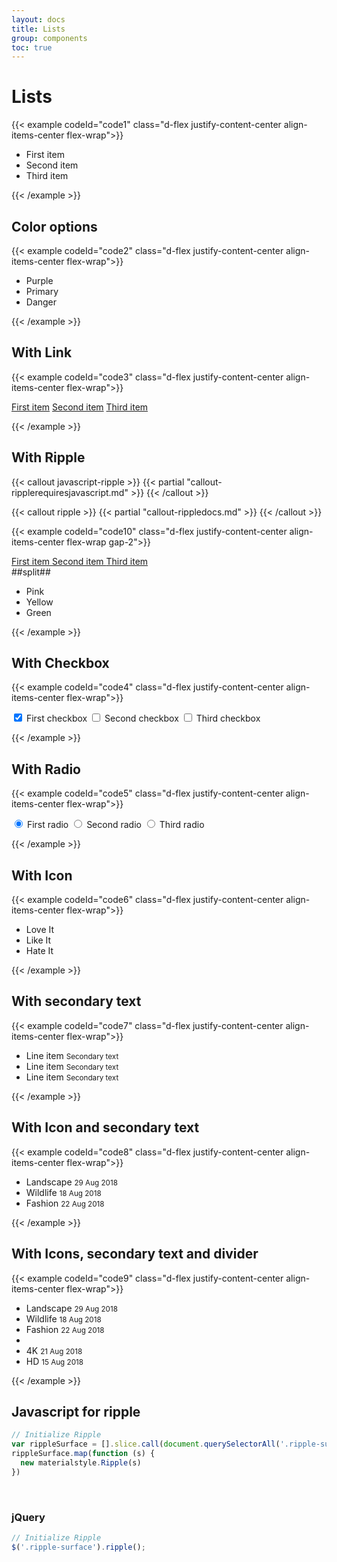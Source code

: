 ```yaml
---
layout: docs
title: Lists
group: components
toc: true
---
```


# Lists

{{< example codeId="code1" class="d-flex justify-content-center align-items-center flex-wrap">}}

<ul class="list-group">
  <li class="list-group-item active">First item</li>
  <li class="list-group-item">Second item</li>
  <li class="list-group-item">Third item</li>
</ul>

{{< /example >}}

## Color options
{{< example codeId="code2" class="d-flex justify-content-center align-items-center flex-wrap">}}

<ul class="list-group">
  <li class="list-group-item list-group-item-purple">Purple</li>
  <li class="list-group-item list-group-item-primary">Primary</li>
  <li class="list-group-item list-group-item-danger">Danger</li>
</ul>

{{< /example >}}

## With Link
{{< example codeId="code3" class="d-flex justify-content-center align-items-center flex-wrap">}}

<div class="list-group">
  <a href="javascript:" class="list-group-item list-group-item-action">First item</a>
  <a href="javascript:" class="list-group-item list-group-item-action">Second item</a>
  <a href="javascript:" class="list-group-item list-group-item-action">Third item</a>
</div>

{{< /example >}}

## With Ripple

{{< callout javascript-ripple >}}
{{< partial "callout-ripplerequiresjavascript.md" >}}
{{< /callout >}}

{{< callout ripple >}}
{{< partial "callout-rippledocs.md" >}}
{{< /callout >}}

{{< example codeId="code10" class="d-flex justify-content-center align-items-center flex-wrap gap-2">}}

<div class="list-group">
  <a href="javascript:" class="list-group-item list-group-item-action">
    <span class="ripple-surface"></span>First item
  </a>
  <a href="javascript:" class="list-group-item list-group-item-action">
    <span class="ripple-surface"></span>Second item
  </a>
  <a href="javascript:" class="list-group-item list-group-item-action">
    <span class="ripple-surface"></span>Third item
  </a>
</div>
##split##
<ul class="list-group">
  <li class="list-group-item list-group-item-pink">
    <span class="ripple-surface"></span>Pink
  </li>  
  <li class="list-group-item list-group-item-yellow">
    <span class="ripple-surface"></span>Yellow
  </li>
  <li class="list-group-item list-group-item-green">
    <span class="ripple-surface"></span>Green
  </li>
</ul>

{{< /example >}}

## With Checkbox
{{< example codeId="code4" class="d-flex justify-content-center align-items-center flex-wrap">}}

<div class="list-group">
  <label class="list-group-item list-group-item-action d-flex gap-3">
    <input class="form-check-input flex-shrink-0" type="checkbox" value="" checked="">
    First checkbox
  </label>
  <label class="list-group-item list-group-item-action d-flex gap-3">
    <input class="form-check-input flex-shrink-0" type="checkbox" value="">
    Second checkbox
  </label>
  <label class="list-group-item list-group-item-action d-flex gap-3">
    <input class="form-check-input flex-shrink-0" type="checkbox" value="">
    Third checkbox
  </label>
</div>

{{< /example >}}

## With Radio
{{< example codeId="code5" class="d-flex justify-content-center align-items-center flex-wrap">}}

<div class="list-group">
  <label class="list-group-item list-group-item-action d-flex gap-3">
    <input class="form-check-input flex-shrink-0" type="radio" name="listGroupRadios"
           id="listGroupRadios1" value="" checked="">
    First radio
  </label>
  <label class="list-group-item list-group-item-action d-flex gap-3">
    <input class="form-check-input flex-shrink-0" type="radio" name="listGroupRadios"
           id="listGroupRadios2" value="">
    Second radio
  </label>
  <label class="list-group-item list-group-item-action d-flex gap-3">
    <input class="form-check-input flex-shrink-0" type="radio" name="listGroupRadios"
           id="listGroupRadios3" value="">
    Third radio
  </label>
</div>

{{< /example >}}

## With Icon
{{< example codeId="code6" class="d-flex justify-content-center align-items-center flex-wrap">}}

<ul class="list-group">
  <li class="list-group-item d-flex gap-3">
    <i class="bi bi-heart-fill"></i>
    Love It
  </li>
  <li class="list-group-item d-flex gap-3">
    <i class="bi bi-hand-thumbs-up-fill"></i>
    Like It
  </li>
  <li class="list-group-item d-flex gap-3">
    <i class="bi bi-hand-thumbs-down-fill"></i>
    Hate It
  </li>
</ul>

{{< /example >}}

## With secondary text
{{< example codeId="code7" class="d-flex justify-content-center align-items-center flex-wrap">}}

<ul class="list-group">
  <li class="list-group-item">
    Line item
    <small class="d-block text-muted">Secondary text</small>
  </li>
  <li class="list-group-item">
    Line item
    <small class="d-block text-muted">Secondary text</small>
  </li>
  <li class="list-group-item">
    Line item
    <small class="d-block text-muted">Secondary text</small>
  </li>
</ul>

{{< /example >}}

## With Icon and secondary text
{{< example codeId="code8" class="d-flex justify-content-center align-items-center flex-wrap">}}

<ul class="list-group">
  <li class="list-group-item d-flex align-items-center gap-3">
    <i class="bi bi-folder-fill"></i>
    <span>
      Landscape
      <small class="d-block text-muted">29 Aug 2018</small>
    </span>
  </li>
  <li class="list-group-item d-flex align-items-center gap-3">
    <i class="bi bi-folder-fill"></i>
    <span>
      Wildlife
      <small class="d-block text-muted">18 Aug 2018</small>
    </span>
  </li>
  <li class="list-group-item d-flex align-items-center gap-3">
    <i class="bi bi-folder-fill"></i>
    <span>
      Fashion
      <small class="d-block text-muted">22 Aug 2018</small>
    </span>
  </li>
</ul>

{{< /example >}}

## With Icons, secondary text and divider
{{< example codeId="code9" class="d-flex justify-content-center align-items-center flex-wrap">}}

<ul class="list-group">
  <li class="list-group-item d-flex align-items-center gap-3">
    <i class="bi bi-folder-fill"></i>
    <span class="flex-grow-1">
      Landscape
      <small class="d-block text-muted">29 Aug 2018</small>
    </span>
    <i class="bi bi-info-circle-fill"></i>
  </li>
  <li class="list-group-item d-flex align-items-center gap-3">
    <i class="bi bi-folder-fill"></i>
    <span class="flex-grow-1">
      Wildlife
      <small class="d-block text-muted">18 Aug 2018</small>
    </span>
    <i class="bi bi-info-circle-fill"></i>
  </li>
  <li class="list-group-item d-flex align-items-center gap-3">
    <i class="bi bi-folder-fill"></i>
    <span class="flex-grow-1">
      Fashion
      <small class="d-block text-muted">22 Aug 2018</small>
    </span>
    <i class="bi bi-info-circle-fill"></i>
  </li>

  <li class="list-group-item list-divider"></li>

  <li class="list-group-item d-flex align-items-center gap-3">
    <i class="bi bi-folder-fill"></i>
    <span class="flex-grow-1">
      4K
      <small class="d-block text-muted">21 Aug 2018</small>
    </span>
    <i class="bi bi-info-circle-fill"></i>
  </li>
  <li class="list-group-item d-flex align-items-center gap-3">
    <i class="bi bi-folder-fill"></i>
    <span class="flex-grow-1">
      HD
      <small class="d-block text-muted">15 Aug 2018</small>
    </span>
    <i class="bi bi-info-circle-fill"></i>
  </li>
</ul>

{{< /example >}}

## Javascript for ripple
```javascript
// Initialize Ripple
var rippleSurface = [].slice.call(document.querySelectorAll('.ripple-surface'))
rippleSurface.map(function (s) {
  new materialstyle.Ripple(s)
})
```

<br>

### jQuery
```javascript
// Initialize Ripple
$('.ripple-surface').ripple();
```
